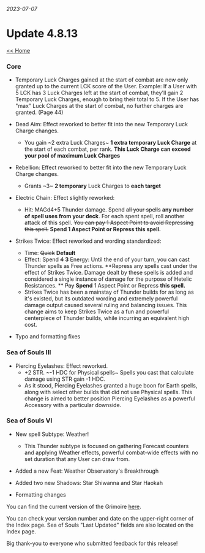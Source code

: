 _2023-07-07_
# Update 4.8.13

[<< Home](https://grimoireofheart.github.io)

### Core
* Temporary Luck Charges gained at the start of combat are now only granted up to the current LCK score of the User. Example: If a User with 5 LCK has 3 Luck Charges left at the start of combat, they'll gain 2 Temporary Luck Charges, enough to bring their total to 5. If the User has "max" Luck Charges at the start of combat, no further charges are granted. (Page 44) 

* Dead Aim: Effect reworked to better fit into the new Temporary Luck Charge changes.
	* You gain ~2 extra Luck Charges~ **1 extra temporary Luck Charge** at the start of each combat, per rank. **This Luck Charge can exceed your pool of maximum Luck Charges**
	
* Rebellion: Effect reworked to better fit into the new Temporary Luck Charge changes.
	* Grants ~3~ **2 temporary** Luck Charges to **each target**
	
* Electric Chain: Effect slightly reworked:
	* Hit: MAGd4+5 Thunder damage. Spend ~~all your spells~~ **any number of spell uses from your deck**. For each spent spell, roll another attack of this spell. ~~You can pay 1 Aspect Point to avoid Repressing this spell.~~ **Spend 1 Aspect Point or Repress this spell.** 

* Strikes Twice: Effect reworked and wording standardized: 
	* Time: ~~Quick~~ **Default**
	* Effect: Spend ~~4~~ **3** Energy: Until the end of your turn, you can cast Thunder spells as Free actions. **Repress any spells cast under the effect of Strikes Twice. Damage dealt by these spells is added and considered a single instance of damage for the purpose of Hetelic Resistances. ** ~~Pay~~ **Spend** 1 Aspect Point or Repress **this spell.**
	* Strikes Twice has been a mainstay of Thunder builds for as long as it's existed, but its outdated wording and extremely powerful damage output caused several ruling and balancing issues. This change aims to keep Strikes Twice as a fun and powerful centerpiece of Thunder builds, while incurring an equivalent high cost. 

* Typo and formatting fixes 
	
### Sea of Souls III
* Piercing Eyelashes: Effect reworked.
	* +2 STR. ~-1 HDC for Physical spells~ Spells you cast that calculate damage using STR gain -1 HDC.
	* As it stood, Piercing Eyelashes granted a huge boon for Earth spells, along with select other builds that did not use Physical spells. This change is aimed to better position Piercing Eyelashes as a powerful Accessory with a particular downside. 
	
### Sea of Souls VI
* New spell Subtype: Weather! 
	* This Thunder subtype is focused on gathering Forecast counters and applying Weather effects, powerful combat-wide effects with no set duration that any User can draw from. 
	
* Added a new Feat: Weather Observatory's Breakthrough

* Added two new Shadows: Star Shiwanna and Star Haokah

* Formatting changes
	
You can find the current version of the Grimoire [here](https://github.com/grimoireofheart/grimoireofheart.github.io/raw/main/Resources/Grimoire%20of%20the%20Heart%20[Core%20Rulebook].pdf).

You can check your version number and date on the upper-right corner of the Index page. Sea of Souls "Last Updated" fields are also located on the Index page. 

Big thank-you to everyone who submitted feedback for this release!
